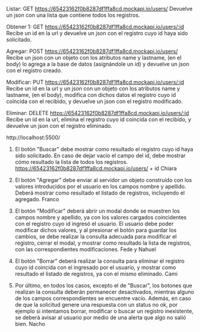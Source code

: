 Listar: GET https://65423162f0b8287df1ffa8cd.mockapi.io/users/
Devuelve un json con una lista que contiene todos los registros.

Obtener 1: GET https://65423162f0b8287df1ffa8cd.mockapi.io/users/:id
Recibe un id en la url y devuelve un json con el registro cuyo id haya sido solicitado.

Agregar: POST https://65423162f0b8287df1ffa8cd.mockapi.io/users/
Recibe un json con un objeto con los atributos name y lastname, (en el body) lo agrega a la base de datos (asignándole un id) y devuelve un json con el registro creado.

Modificar: PUT https://65423162f0b8287df1ffa8cd.mockapi.io/users/:id
Recibe un id en la url y un json con un objeto con los atributos name y lastname, (en el body), modifica con dichos datos el registro cuyo id coincida con el recibido, y devuelve un json con el registro modificado.

Eliminar: DELETE https://65423162f0b8287df1ffa8cd.mockapi.io/users/:id
Recibe un id en la url, elimina el registro cuyo id coincida con el recibido, y devuelve un json con el registro eliminado.

http://localhost:5500/

1) El botón "Buscar" debe mostrar como resultado el registro cuyo id haya sido solicitado.
En caso de dejar vacío el campo del id, debe mostrar cómo resultado la lista de todos los registros.
https://65423162f0b8287df1ffa8cd.mockapi.io/users/ + id
Chiara

2) El botón "Agregar" debe enviar al servidor un objeto construido con los valores introducidos por el usuario en los campos nombre y apellido. 
Deberá mostrar como resultado el listado de registros, incluyendo el agregado.
Franco

3) El botón "Modificar" deberá abrir un modal donde se muestren los campos nombre y apellido, ya con los valores cargados coincidentes con el registro cuyo id ingresó el usuario. 
El usuario debe poder modificar dichos valores, y al presionar el botón para guardar los cambios, se debe realizar la consulta adecuada para modificar el registro, cerrar el modal, y mostrar como resultado la lista de registros, con las correspondientes modificaciones.
Fede y Nahuel

4) El botón "Borrar" deberá realizar la consulta para eliminar el registro cuyo id coincida con el ingresado por el usuario, y mostrar como resultado el listado de registros, ya con el mismo eliminado.
Cami


5) Por último, en todos los casos, excepto el de "Buscar", los botones que realizan la consulta deberán permanecer desactivados, mientras alguno de los campos correspondientes se encuentre vacío.
Además, en caso de que la solicitud genere una respuesta con un status no ok, por ejemplo si intentamos borrar, modificar o buscar un registro inexistente, se deberá avisar al usuario por medio de una alerta que algo no salió bien.
Nacho